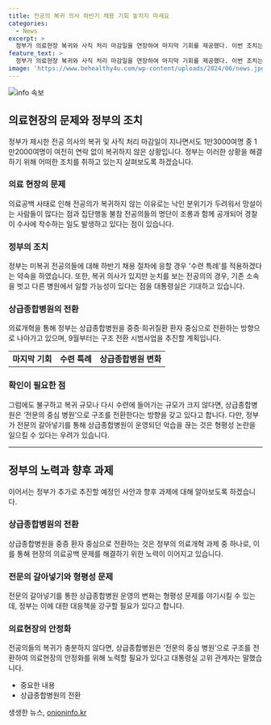 ```yaml
---
title: 전공의 복귀 의사 하반기 채용 기회 놓치지 마세요
categories:
  - News
excerpt: >
  정부가 의료현장 복귀와 사직 처리 마감일을 연장하여 마지막 기회를 제공했다. 이번 조치는 수련을 이어갈 수 있도록 한 것으로, 이전에는 불가능했던 수련 특례를 적용했다. 하지만 수많은 전공의 중 다수가 아직까지 복귀하지 않은 상황이다. 정부는 전공의들이 눈치를 보지 않고 복귀할 수 있도록 희망을 품고 있지만, 이로 인해 집단행동 불참과 형평성 논란이 제기되고 있다. 또한, 상급종합병원의 전문의 중심 병원 구조를 전환하는 방향을 갖고 있으며, 의료개혁을 위해 상급종합병원을 중증·희귀질환 환자 중심으로 전환하는 계획이다.
feature_text: >
  정부가 의료현장 복귀와 사직 처리 마감일을 연장하여 마지막 기회를 제공했다. 이번 조치는 수련을 이어갈 수 있도록 한 것으로, 이전에는 불가능했던 수련 특례를 적용했다. 하지만 수많은 전공의 중 다수가 아직까지 복귀하지 않은 상황이다. 정부는 전공의들이 눈치를 보지 않고 복귀할 수 있도록 희망을 품고 있지만, 이로 인해 집단행동 불참과 형평성 논란이 제기되고 있다. 또한, 상급종합병원의 전문의 중심 병원 구조를 전환하는 방향을 갖고 있으며, 의료개혁을 위해 상급종합병원을 중증·희귀질환 환자 중심으로 전환하는 계획이다.
image: 'https://www.behealthy4u.com/wp-content/uploads/2024/06/news.jpg'
---
```


<p><img src="https://www.behealthy4u.com/wp-content/uploads/2024/06/news.jpg" alt="info 속보" /></p>

<h2 data-ke-size="size26">의료현장의 문제와 정부의 조치</h2>

<p data-ke-size="size16">정부가 제시한 전공 의사의 복귀 및 사직 처리 마감일이 지나면서도 1만3000여명 중 1만2000여명이 여전히 연락 없이 복귀하지 않은 상황입니다. 정부는 이러한 상황을 해결하기 위해 어떠한 조치를 취하고 있는지 살펴보도록 하겠습니다.</p>

<h3>의료 현장의 문제</h3>

<p data-ke-size="size16">의료공백 사태로 인해 전공의가 복귀하지 않는 이유로는 낙인 분위기가 두려워서 망설이는 사람들이 많다는 점과 집단행동 불참 전공의들의 명단이 조롱과 함께 공개되어 경찰이 수사에 착수하는 일도 발생하고 있다는 점이 있습니다.</p>

<h3>정부의 조치</h3>

<p data-ke-size="size16">정부는 미복귀 전공의들에 대해 하반기 채용 절차에 응할 경우 '수련 특례'를 적용하겠다는 약속을 하였습니다. 또한, 복귀 의사가 있지만 눈치를 보는 전공의의 경우, 기존 소속을 벗고 다른 병원에서 일할 가능성이 있다는 점을 대통령실은 기대하고 있습니다.</p>

<h3>상급종합병원의 전환</h3>

<p data-ke-size="size16">의료개혁을 통해 정부는 상급종합병원을 중증·희귀질환 환자 중심으로 전환하는 방향으로 나아가고 있으며, 9월부터는 구조 전환 시범사업을 추진할 계획입니다.</p>

<table>
    <tr>
        <td style="text-align: center; height: 17px;"><b>마지막 기회</b></td>
        <td style="text-align: center; height: 17px;"><b>수련 특례</b></td>
        <td style="text-align: center; height: 17px;"><b>상급종합병원 변화</b></td>
    </tr>
</table>

<h3>확인이 필요한 점</h3>

<p data-ke-size="size16">그럼에도 불구하고 복귀 규모나 다시 수련에 들어가는 규모가 크지 않다면, 상급종합병원은 ‘전문의 중심 병원’으로 구조를 전환한다는 방향을 갖고 있다고 합니다. 다만, 정부가 전문의 갈아넣기를 통해 상급종합병원이 운영되던 악습을 끊는 것은 형평성 논란을 일으킬 수 있다는 우려가 있습니다.</p>

<hr>

<h2 data-ke-size="size26">정부의 노력과 향후 과제</h2>

<p data-ke-size="size16">이어서는 정부가 추가로 추진할 예정인 사안과 향후 과제에 대해 알아보도록 하겠습니다.</p>

<h3>상급종합병원의 전환</h3>

<p data-ke-size="size16">상급종합병원을 중증 환자 중심으로 전환하는 것은 정부의 의료개혁 과제 중 하나로, 이를 통해 현장의 의료공백 문제를 해결하기 위한 노력이 이어지고 있습니다. </p>

<h3>전문의 갈아넣기와 형평성 문제</h3>

<p data-ke-size="size16">전문의 갈아넣기를 통한 상급종합병원 운영의 변화는 형평성 문제를 야기시킬 수 있는데, 정부는 이에 대한 대응책을 강구할 필요가 있다고 합니다.</p>

<h3>의료현장의 안정화</h3>

<p data-ke-size="size16">전공의들의 복귀가 충분하지 않다면, 상급종합병원은 ‘전문의 중심 병원’으로 구조를 전환하여 의료현장의 안정화를 위해 노력할 필요가 있다고 대통령실 고위 관계자는 말했습니다.</p>

<ul>
    <li>중요한 내용</li>
    <li>상급종합병원의 전환</li>
</ul>
생생한 뉴스, <a href="https://onioninfo.kr" rel="dofollow">onioninfo.kr</a>


